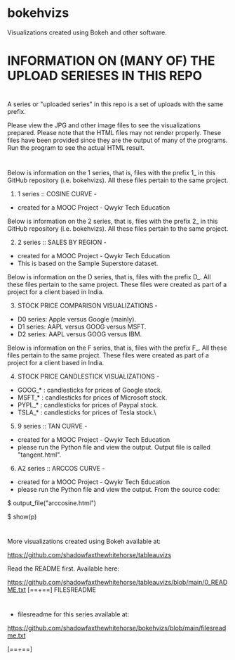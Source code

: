 # bokehvizs
Visualizations created using Bokeh and other software.
#
#

#
# INFORMATION ON (MANY OF) THE UPLOAD SERIESES IN THIS REPO
#
A series or "uploaded series" in this repo  is a set of uploads with the same prefix.

Please view the JPG and other image files to see the visualizations prepared.
Please note that the HTML files may not render properly. These files have been provided since they are the output of many of the programs.
Run the program to see the actual HTML result.
#
#

Below is information on the 1 series, that is, files with the prefix 1_ in this GitHub repository (i.e. bokehvizs).
All these files pertain to the same project.

1. 1 series :: COSINE CURVE -
* created for a MOOC Project - Qwykr Tech Education

Below is information on the 2 series, that is, files with the prefix 2_  in this GitHub repository (i.e. bokehvizs).
All these files pertain to the same project.

2. 2 series :: SALES BY REGION -
* created for a MOOC Project - Qwykr Tech Education
* This is based on the Sample Superstore dataset.

Below is information on the D series, that is, files with the prefix D_.
All these files pertain to the same project. These files were created as part of a project for a client based in India.

3. STOCK PRICE COMPARISON VISUALIZATIONS - 

* D0 series: Apple versus Google (mainly).
* D1 series: AAPL versus GOOG versus MSFT.
* D2 series: AAPL versus GOOG versus IBM.

Below is information on the F series, that is, files with the prefix F_.
All these files pertain to the same project. These files were created as part of a project for a client based in India.

4. STOCK PRICE CANDLESTICK VISUALIZATIONS -

* GOOG_* : candlesticks for prices of Google stock.
* MSFT_* : candlesticks for prices of Microsoft stock.
* PYPL_* : candlesticks for prices of Paypal stock.
* TSLA_* : candlesticks for prices of Tesla stock.\

5. 9 series :: TAN CURVE -
* created for a MOOC Project - Qwykr Tech Education
* please run the Python file and view the output. Output file is called "tangent.html".

6. A2 series :: ARCCOS CURVE -
* created for a MOOC Project - Qwykr Tech Education
* please run the Python file and view the output. 
From the source code:

$ output_file("arccosine.html")


$ show(p)

#
More visualizations created using Bokeh available at:

https://github.com/shadowfaxthewhitehorse/tableauvizs

Read the README first. Available here:

https://github.com/shadowfaxthewhitehorse/tableauvizs/blob/main/0_README.txt
[==+==]
FILESREADME
#

* filesreadme for this series available at:

https://github.com/shadowfaxthewhitehorse/bokehvizs/blob/main/filesreadme.txt

[==+==]
